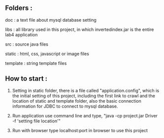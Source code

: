Folders :
------------------------------------------------------------------------------------------------------------------------------------------------

doc :
	 a text file about mysql database setting
	
libs :
	 all library used in this project, in which invertedindex.jar is the entire lab4 application 
	
src : 
	 source java files

static :
	 html, css, javascript or image files

template :
	 string template files
	
	
	
How to start :
------------------------------------------------------------------------------------------------------------------------------------------------
1. Setting
	in static folder, there is a file called "application.config", which is the initial setting of this project, including the first link to crawl and the location of static and template folder, also the basic connection information for JDBC to connect to mysql database.
	
2. Run application
	use command line and type, "java -cp project.jar Driver -f 'setting file location'"
	
3. Run with browser
	type localhost:port in browser to use this project